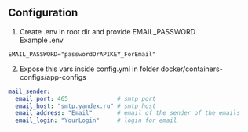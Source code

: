 ## Configuration

1. Create .env in root dir and provide EMAIL_PASSWORD  
Example .env
```env
EMAIL_PASSWORD="passwordOrAPIKEY_ForEmail"
```
2. Expose this vars inside config.yml in folder  docker/containers-configs/app-configs
``` yaml
mail_sender:
  email_port: 465              # smtp port       
  email_host: "smtp.yandex.ru" # smtp host
  email_address: "Email"       # email of the sender of the emails
  email_login: "YourLogin"     # login for email
```